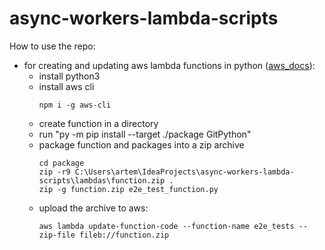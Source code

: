# async-workers-lambda-scripts

How to use the repo:
* for creating and updating aws lambda functions in python ([aws_docs](https://docs.aws.amazon.com/lambda/latest/dg/lambda-python-how-to-create-deployment-package.html)):
    * install python3
    * install aws cli
        ```
        npm i -g aws-cli
        ```
    * create function in a directory
    * run "py -m pip install --target ./package GitPython"
    * package function and packages into a zip archive
      ```
      cd package
      zip -r9 C:\Users\artem\IdeaProjects\async-workers-lambda-scripts\lambdas\function.zip .
      zip -g function.zip e2e_test_function.py
      ```
    * upload the archive to aws:
      ```
      aws lambda update-function-code --function-name e2e_tests --zip-file fileb://function.zip
      ```
